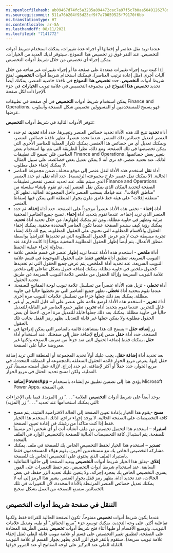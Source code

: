 ```yaml
---
ms.openlocfilehash: ab09467d74fc5a3285a894472cac7a97f5c7b0aa5049126278d52f171c0423ef
ms.sourcegitcommit: 511a76b204f93d23cf9f7a70059525f79170f6bb
ms.translationtype: HT
ms.contentlocale: ar-SA
ms.lasthandoff: 08/11/2021
ms.locfileid: "7141772"
---
```

عندما تريد نقل عناصر أو إخفائها أو اجراء عدة تغييرات، يمكنك استخدام شريط أدوات التخصيص. عند النقر فوق زر تخصيص هذا النموذج، سيتوفر لديك العديد من الخيارات. يمكن إجراء أي تخصيص من خلال شريط أدوات التخصيص. 
 

إذا كنت تريد إجراء تغييرات متعددة على صفحة ما أو إجراء تغييرات غير متاحة من خلال آليات أخرى (مثل إعادة ترتيب العناصر)، فيمكنك استخدام شريط أدوات **التخصيص**. لفتح شريط أدوات **التخصيص**، حدد **تخصيص هذا النموذج** في نافذة خاصية العنصر. يمكنك أيضاً تحديد **تخصيص هذا النموذج** في مجموعة التخصيص في علامة تبويب **الخيارات** في جزء الإجراءات لكل صفحة.

يمكن استخدام شريط أدوات **التخصيص** في أي صفحة في تطبيقات Finance and Operations. فهو يسمح للمستخدمين أو المسؤولين تخصيص شكل الصفحة وأسلوب عرضها. 

تتوفر الأدوات التالية في شريط أدوات **التخصيص**:

- أداة **تحديد** تتيح لك هذه الأداة تحديد خصائص العنصر وتغييرها. حدد أداة **تحديد**، ثم حدد العنصر لتعديل خصائص ذلك العنصر. عندما تحدد عنصراً، تظهر نافذة خصائص العنصر، ويمكنك تعديل أي من خصائص هذا العنصر. يمكنك تكرار العملية للعناصر الأخرى التي يمكن تخصيصها في تلك الصفحة. ومع ذلك، نظراً للطريقة التي يتم بها استخدام بعض العناصر، فلن تسمح لك تطبيقات Finance and Operations بتغيير بعض خصائصها. لذلك، عند تحديد عنصر، قد ترى أنه لا يمكن تعديل بعض خصائصه. على سبيل المثال، لا يمكنك إخفاء حقل مطلوب.
- أداة **نقل** استخدم هذه الأداة لنقل عنصر إلى موقع مختلف ضمن مجموعة العناصر الحالية. (لا يمكنك نقل عنصر خارج مجموعته الرئيسية). حدد أداة **نقل**، ثم حدد العنصر الذي سيتم نقله. عند تحديد عنصر، تفحص تطبيقات Finance and Operations الصفحة لتحديد المكان الذي يمكن نقل العنصر إليه. ثم تقوم بإنشاء سلسلة من "مناطق الإفلات". عند قيامك بسحب العنصر داخل المجموعة الحالية، تظهر كل "منطقة إفلات" على هيئة خط غامق ملون بجوار المنطقة التي يمكن فيها إسقاط العنصر.
- أداة **إخفاء** - تخفي هذه الأداة عنصراً موجوداً على الصفحة. حدد أداة **إخفاء**، ثم حدد العنصر الذي تريد إخفاءه. عندما تقوم بتحديد أداة **إخفاء**، تصبح جميع العناصر المخفية مرئية وتظهر في حاوية مظللة. ومن ثم يمكنك إظهارها. من خلال تحديد أداة **تحديد**، يمكنك رؤية كيف ستبدو الصفحة عندما تكون العناصر المحددة مخفية.  يمكنك إخفاء الحقول والأقسام المطلوبة التي تحتوي على الحقول المطلوبة. يتيح لك ذلك إنشاء تجربة مبسطة حيث لا يتم عرض الحقول المطلوبة التي تم تحديدها افتراضياً بواسطة منطق الأعمال. يتم أيضاً إظهار الحقول المطلوبة المخفية مؤقتاً إذا كانت فارغة عند محاولة إجراء عملية الحفظ.
- أداة **ملخص** - استخدم هذه الأداة عندما تريد إظهار عنصر في قسم ملخص علامة التبويب السريعة. تنطبق أداة **ملخص** فقط على الحقول الموجودة في قسم علامة التبويب السريعة. عند تحديد أداة الملخص، يتم عرض جميع الحقول التي تم تحديدها كحقول ملخص في حاوية مظللة. يمكنك إضافة حقول بشكل تفاعلي إلى ملخص علامة التبويب السريعة وإزالة الحقول من ملخص علامة التبويب السريعة عن طريق تحديد الحقول.
- أداة **تخطي** - تزيل هذه الأداة عنصراً من تسلسل علامة تبويب لوحة المفاتيح للصفحة. عندما تقوم بتحديد أداة **تخطي**، تظهر جميع العناصر التي تم تخطيها حالياً في حاوية مظللة. يمكنك بعد ذلك جعلها جزءاً من تسلسل علامات التبويب مرة أخرى.
- أداة **تحرير** - استخدم هذه الأداة لوضع علامة على عنصر على أنه قابل للتحرير أو غير قابل للتحرير. عندما تقوم بتحديد أداة **تحرير**، تظهر جميع العناصر غير القابلة للتعديل حالياً في حاوية مظللة. يمكنك بعد ذلك جعلها قابلة للتعديل مرة أخرى. لاحظ أن بعض الحقول مطلوبة ولا يمكن جعلها غير قابلة للتعديل. يظهر رمز القفل بجانب تلك الحقول.
- زر **إضافة حقل** – يسمح لك هذا بمشاهدة قائمة بالعناصر التي يمكن إدراجها في الصفحة.  حدد أداة **حقل** ضمن **إدراج** لإضافة حقل إلى صفحتك. عند استخدام أداة **حقل**، يمكنك فقط إضافة الحقول التي تعد جزءاً من تعريف الصفحة ولكنها غير معروضة حالياً على الصفحة. 
 

بعد تحديد أداة **إضافة حقل**، يجب عليك أولاً تحديد المجموعة أو المنطقة التي تريد إضافة حقل إليها. يعرض مربع الحوار قائمة الحقول المتعلقة بالمجموعة أو المنطقة المحددة. في مربع الحوار، حدد حقلاً أو أكثر لإضافته، ثم حدد إدراج. لإزالة حقل أضفته مسبقاً، كرر العملية، ولكن امسح تحديد الحقل في مربع الحوار.

- **إضافة PowerApp‎** – يؤدي هذا إلى تضمين تطبيق تم إنشاءه باستخدام Microsoft Power Apps، في الصفحة. 

يوجد أيضاً على شريط أدوات **التخصيص** العلامة “. . .” زر (المزيد). فيما يلي الإجراءات التي يمكنك استخدامها عند تحديد ". . .” زر (المزيد): 

- **مسح** -يقوم هذا الخيار بإعادة تعيين الصفحة إلى الحالة الافتراضية المثبتة. يتم مسح كافة التخصيصات على الصفحة الحالية. لا يوجد إجراء تراجع. لذلك، استخدم هذا الخيار فقط إذا كنت متاكداً من رغبتك في إعادة تعيين الصفحة.
- **استيراد** – استخدم هذا لتحميل تخصيص من ملف أنشأته أنت أو أي شخص آخر مسبقاً للصفحة. يتم استبدال كافة التخصيصات الحالية للصفحة بالتخصيص الوارد في الملف المحدد.
- **تصدير** – استخدم هذا الخيار لحفظ التخصيص الخاص بك للصفحة في ملف. يمكنك مشاركة التخصيص الخاص بك مع مستخدمين آخرين. يقوم هؤلاء المستخدمون فقط باستيراد الملف الذي يحتوي على التخصيص الخاص بك للصفحة.
- **إغلاق** -يغلق هذا الخيار شريط أدوات **التخصيص** ويعيد الصفحة إلى حالتها التفاعلية السابقة.
عند استخدام شريط أدوات التخصيص، يتم حفظ التغييرات على الفور. يسري التخصيص الخاص بك بمجرد إجرائه، ولا يتعين عليك تحديد الزر حفظ. في بعض الحالات، عند تحديد أداة، يظهر رمز قفل بجوار العنصر. يشير هذا الرمز إلى أنه لا يمكنك تعديل خصائص العنصر المرتبطة بالأداة المحددة، لأن التغييرات في تلك الخصائص ستمنع الصفحة من العمل بشكل صحيح.

## <a name="navigating-the-personalization-toolbar-page"></a>التنقل في صفحة شريط أدوات التخصيص 

عندما يكون شريط أدوات **تخصيص** مفتوحاً، تكون الصفحة الحالية للقراءة فقط ولكنها تفاعلية أكثر. على وجه التحديد، يمكنك توسيع جزء "مربع الحقائق" أو طيه، وتبديل علامات التبويب، وتوسيع الأقسام أو طيها أثناء فتح شريط أدوات **تخصيص** بنفس الطريقة المعتادة على الصفحة. لتطبيق تغيير التخصيص على قسم أو علامة تبويب قابلة للطي (مثل إخفاء علامة تبويب سريعة)، ستقوم بالنقر فوق الزر الذي يظهر بجوار القسم أو علامة التبويب القابلة للطي عند التركيز على لوحة المفاتيح أو عند المرور فوقها.

